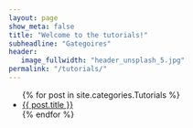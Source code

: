 ```yaml
---
layout: page
show_meta: false
title: "Welcome to the tutorials!"
subheadline: "Gategoires"
header:
   image_fullwidth: "header_unsplash_5.jpg"
permalink: "/tutorials/"
---
```

<ul>
    {% for post in site.categories.Tutorials %}
    <li><a href="{{ site.url }}{{ site.baseurl }}{{ post.url }}">{{ post.title }}</a></li>
    {% endfor %}
</ul>